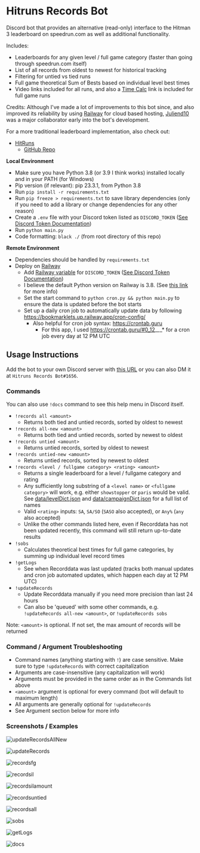 # Hitruns Records Bot

Discord bot that provides an alternative (read-only) interface to the Hitman 3 leaderboard on speedrun.com as well as additional functionality.

Includes:

- Leaderboards for any given level / full game category (faster than going through speedrun.com itself)
- List of all records from oldest to newest for historical tracking
- Filtering for untied vs tied runs
- Full game theoretical Sum of Bests based on individual level best times
- Video links included for all runs, and also a [Time Calc](https://solderq35.github.io/fg-time-calc/) link is included for full game runs

Credits: Although I've made a lot of improvements to this bot since, and also improved its reliability by using [Railway](https://railway.app/) for cloud based hosting, [Juliend10](https://www.speedrun.com/users/juliend10) was a major collaborator early into the bot's development.

For a more traditional leaderboard implementation, also check out:

- [HitRuns](https://hitruns.vercel.app/)
  - [GitHub Repo](https://github.com/solderq35/hitruns)

**Local Environment**

- Make sure you have Python 3.8 (or 3.9 I think works) installed locally and in your PATH (for Windows)
- Pip version (if relevant): pip 23.3.1, from Python 3.8
- Run `pip install -r requirements.txt`
- Run `pip freeze > requirements.txt` to save library dependencies (only if you need to add a library or change dependencies for any other reason)
- Create a `.env` file with your Discord token listed as `DISCORD_TOKEN` ([See Discord Token Documentation](https://docs.discordbotstudio.org/setting-up-dbs/finding-your-bot-token))
- Run `python main.py`
- Code formatting: `black ./` (from root directory of this repo)

**Remote Environment**

- Dependencies should be handled by `requirements.txt`
- Deploy on [Railway](https://railway.app/)
  - Add [Railway variable](https://docs.railway.app/develop/variables) for `DISCORD_TOKEN` ([See Discord Token Documentation](https://docs.discordbotstudio.org/setting-up-dbs/finding-your-bot-token))
  - I believe the default Python version on Railway is 3.8. (See [this link](https://nixpacks.com/docs/providers/python) for more info)
  - Set the start command to `python cron.py && python main.py` to ensure the data is updated before the bot starts
  - Set up a daily cron job to automatically update data by following https://bookmarklets.up.railway.app/cron-config/
    - Also helpful for cron job syntax: https://crontab.guru
      - For this app, I used https://crontab.guru/#0_12_*_*_* for a cron job every day at 12 PM UTC

## Usage Instructions

Add the bot to your own Discord server with [this URL](https://discord.com/api/oauth2/authorize?client_id=1048593224735932508&permissions=2147486720&scope=bot%20applications.commands) or you can also DM it at `Hitruns Records Bot#1656`.

### Commands

You can also use `!docs` command to see this help menu in Discord itself.

- `!records all <amount>`
  - Returns both tied and untied records, sorted by oldest to newest
- `!records all-new <amount>`
  - Returns both tied and untied records, sorted by newest to oldest
- `!records untied <amount>`
  - Returns untied records, sorted by oldest to newest
- `!records untied-new <amount>`
  - Returns untied records, sorted by newest to oldest
- `!records <level / fullgame category> <rating> <amount>`
  - Returns a single leaderboard for a level / fullgame category and rating
  - Any sufficiently long substring of a `<level name>` or `<fullgame category>` will work, e.g. either `showstopper` or `paris` would be valid. See [data/levelDict.json](https://github.com/solderq35/hitruns-records-bot/blob/master/data/levelDict.json) and [data/campaignDict.json](https://github.com/solderq35/hitruns-records-bot/blob/master/data/campaignDict.json) for a full list of names
  - Valid `<rating>` inputs: `SA`, `SA/SO` (`SASO` also accepted), or `Any%` (`any` also accepted)
  - Unlike the other commands listed here, even if Recorddata has not been updated recently, this command will still return up-to-date results
- `!sobs`
  - Calculates theoretical best times for full game categories, by summing up individual level record times
- `!getLogs`
  - See when Recorddata was last updated (tracks both manual updates and cron job automated updates, which happen each day at 12 PM UTC)
- `!updateRecords`
  - Update Recorddata manually if you need more precision than last 24 hours
  - Can also be 'queued' with some other commands, e.g. `!updateRecords all-new <amount>`, or `!updateRecords sobs`

Note: `<amount>` is optional. If not set, the max amount of records will be returned

### Command / Argument Troubleshooting

- Command names (anything starting with `!`) are case sensitive. Make sure to type `!updateRecords` with correct capitalization
- Arguments are case-insensitive (any capitalization will work)
- Arguments must be provided in the same order as in the Commands list above
- `<amount>` argument is optional for every command (bot will default to maximum length)
- All arguments are generally optional for `!updateRecords`
- See Argument section below for more info

### Screenshots / Examples

![updateRecordsAllNew](https://media.discordapp.net/attachments/1113022395243036682/1203184450423226469/image.png?ex=65d02bd7&is=65bdb6d7&hm=03a2a2f519ac5b5bcd2765407c9bff95f30eaf30ec7cd2029671328430f13989)

![updateRecords](https://media.discordapp.net/attachments/1018323831468851202/1048705618078351380/image.png)

![recordsfg](https://media.discordapp.net/attachments/1018323831468851202/1049091135022317589/image.png)

![recordsil](https://media.discordapp.net/attachments/1018323831468851202/1049091366594019438/image.png)

![recordsilamount](https://media.discordapp.net/attachments/1113022395243036682/1203185389456592909/image.png?ex=65d02cb6&is=65bdb7b6&hm=031cd5da223075930e1a4897f413c54c8b71ce5c1e0a6cbb203d3f19dd5f5721)

![recordsuntied](https://media.discordapp.net/attachments/1018323831468851202/1203185817179258930/image.png?ex=65d02d1c&is=65bdb81c&hm=c0e2561d33ba17c749a2b8354b14fa2c2e10439e6e19a6a783c7099b9f874930)

![recordsall](https://media.discordapp.net/attachments/1113022395243036682/1203185721419112468/image.png?ex=65d02d06&is=65bdb806&hm=2257aa47a98168809835696d42b4683e9448d93ebc4d3f0e279fab3c02e4f95d)

![sobs](https://media.discordapp.net/attachments/1018323831468851202/1048705959893139526/image.png)

![getLogs](https://media.discordapp.net/attachments/1113022395243036682/1203878167841087578/image.png?ex=65d2b1ea&is=65c03cea&hm=2dea9d9d2dd877260ad47a0349d2b59ea6fa9754594ef7d73b9147e869729300&)

![docs](https://media.discordapp.net/attachments/1113022395243036682/1203877880061239296/image.png?ex=65d2b1a5&is=65c03ca5&hm=892879f406c3fb8227c23c2c208d367f1e13ce47f033b021ed2dbdbcc47097dd)
